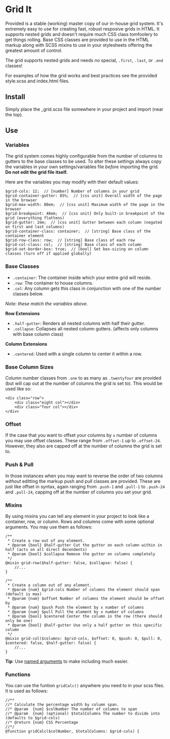 # Grid It

Provided is a stable (working) master copy of our in-house grid system. It's extremely easy to use for creating fast, robust resposive grids in HTML. It supports nested grids and doesn't require much CSS class tomfoolery to get things rolling. Base CSS classes are provided to use in the HTML markup along with SCSS mixins to use in your stylesheets offering the greatest amount of control.

The grid supports nested grids and needs no special, `.first`, `.last`, or `.end` classes!

For examples of how the grid works and best practices see the provided style.scss and index.html files.

## Install

Simply place the _grid.scss file somewhere in your project and import (near the top).

## Use

### Variables

The grid system comes highly configurable from the number of columns to gutters to the base classes to be used. To alter these settings always copy the variables in your own settings/variables file *before* importing the grid. **Do not edit the grid file itself.**

Here are the variables you may modify with their default values:

    $grid-cols: 12;  // [number] Number of columns in your grid
    $grid-container-gutter: 85%;  // [css unit] Overall width of the page in the browser
    $grid-max-width: 80em;  // [css unit] Maximum width of the page in the browser
    $grid-breakpoint: 48em;  // [css unit] Only built-in breakpoint of the grid (everything flattens)
    $grid-gutter: 2em;  // [css unit] Gutter between each column (negated on first and last columns)
    $grid-container-class: container;  // [string] Base class of the container element
    $grid-row-class: row;  // [string] Base class of each row
    $grid-col-class: col;  // [string] Base class of each column
    $grid-set-border-box: true;  // [bool] Set box-sizing on column classes (turn off if applied globally)

### Base Classes

* `.container`: The container inside which your entire grid will reside.
* `.row`: The container to house columns.
* `.col`: Any column gets this class in conjunction with one of the number classes below.

*Note: these match the variables above.*

**Row Extensions**

* `.half-gutter`: Renders all nested columns with half their gutter.
* `.collapse`: Collapses all nested column gutters. (affects only columns with base column class)

**Column Extensions**

* `.centered`: Used with a single column to center it within a row.

### Base Column Sizes

Column number classes from `.one` to as many as `.twentyfour` are provided (but will cap out at the number of columns the grid is set to). This would be used like so:

    <div class="row">
        <div class="eight col"></div>
        <div class="four col"></div>
    </div>

### Offset

If the case that you want to offset your columns by `x` number of columns you may use offset classes. These range from `.offset-1` up to `.offset-24`. However, they also are capped off at the number of columns the grid is set to.

### Push & Pull

In those instances when you may want to reverse the order of two columns *without* editting the markup push and pull classes are provided. These are just like offset in syntax, again ranging from `.push-1` and `.pull-1` to `.push-24` and `.pull-24`, capping off at the number of columns you set your grid.

### Mixins

By using mixins you can tell any element in your project to look like a container, row, or column. Rows and columns come with some optional arguments. You may use them as follows:

    /**
     * Create a row out of any element.
     * @param {bool} $half-gutter Cut the gutter on each column within in half (acts on all direct decendents)
     * @param {bool} $collapse Remove the gutter on columns completely
     */
    @mixin grid-row($half-gutter: false, $collapse: false) {
        //...
    }

    /**
     * Create a column out of any element.
     * @param {num} $grid-cols Number of columns the element should span (default is max)
     * @param {num} $offset Number of columns the element should be offset by
     * @param {num} $push Push the element by x number of columns
     * @param {num} $pull Pull the element by x number of columns
     * @param {bool} $centered Center the column in the row (there should only be one)
     * @param {bool} $half-gutter Use only a half gutter on this specific column
     */
    @mixin grid-col($columns: $grid-cols, $offset: 0, $push: 0, $pull: 0, $centered: false, $half-gutter: false) {
        //...
    }

**Tip**: Use [named arguments](http://sass-lang.com/docs/yardoc/file.SASS_REFERENCE.html#keyword_arguments) to make including much easier.

### Functions

You can use the funtion `gridCalc()` anywhere you need to in your scss files. It is used as follows:

    //**
    //* Calculate the percentage width by column span.
    //* @param  {num} $colNumber The number of columns to span
    //* @param  {num} (optional) $totalColumns The number to divide into (defaults to $grid-cols)
    //* @return {num} CSS Percentage
    //*/
    @function gridCalc($colNumber, $totalColumns: $grid-cols) {